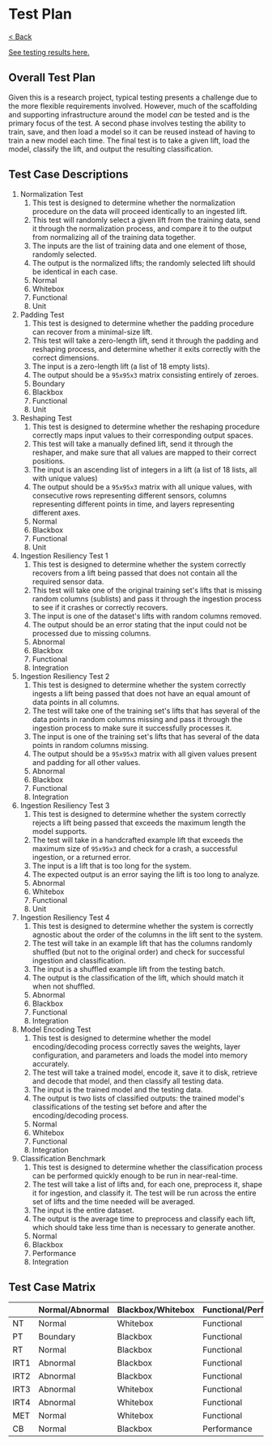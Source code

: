 # Test Plan

[< Back](/README.md)

[See testing results here.](/assignments/Testing-Results.md)

## Overall Test Plan

Given this is a research project, typical testing presents a challenge due to the more flexible requirements involved. However, much of the scaffolding and supporting infrastructure around the model *can* be tested and is the primary focus of the test. A second phase involves testing the ability to train, save, and then load a model so it can be reused instead of having to train a new model each time. The final test is to take a given lift, load the model, classify the lift, and output the resulting classification. 

## Test Case Descriptions

1. Normalization Test
    1. This test is designed to determine whether the normalization procedure on the data will proceed identically to an ingested lift.
    2. This test will randomly select a given lift from the training data, send it through the normalization process, and compare it to the output from normalizing all of the training data together. 
    3. The inputs are the list of training data and one element of those, randomly selected.
    4. The output is the normalized lifts; the randomly selected lift should be identical in each case.
    5. Normal
    6. Whitebox
    7. Functional
    8. Unit
2. Padding Test
    1. This test is designed to determine whether the padding procedure can recover from a minimal-size lift.
    2. This test will take a zero-length lift, send it through the padding and reshaping process, and determine whether it exits correctly with the correct dimensions.
    3. The input is a zero-length lift (a list of 18 empty lists).
    4. The output should be a `95x95x3` matrix consisting entirely of zeroes.
    5. Boundary
    6. Blackbox
    7. Functional
    8. Unit
3. Reshaping Test
    1. This test is designed to determine whether the reshaping procedure correctly maps input values to their corresponding output spaces.
    2. This test will take a manually defined lift, send it through the reshaper, and make sure that all values are mapped to their correct positions.
    3. The input is an ascending list of integers in a lift (a list of 18 lists, all with unique values)
    4. The output should be a `95x95x3` matrix with all unique values, with consecutive rows representing different sensors, columns representing different points in time, and layers representing different axes.
    5. Normal
    6. Blackbox
    7. Functional
    8. Unit
4. Ingestion Resiliency Test 1
    1. This test is designed to determine whether the system correctly recovers from a lift being passed that does not contain all the required sensor data.
    2. This test will take one of the original training set's lifts that is missing random columns (sublists) and pass it through the ingestion process to see if it crashes or correctly recovers.
    3. The input is one of the dataset's lifts with random columns removed.
    4. The output should be an error stating that the input could not be processed due to missing columns.
    5. Abnormal
    6. Blackbox
    7. Functional
    8. Integration
5. Ingestion Resiliency Test 2
    1. This test is designed to determine whether the system correctly ingests a lift being passed that does not have an equal amount of data points in all columns.
    2. The test will take one of the training set's lifts that has several of the data points in random columns missing and pass it through the ingestion process to make sure it successfully processes it.
    3. The input is one of the training set's lifts that has several of the data points in random columns missing.
    4. The output should be a `95x95x3` matrix with all given values present and padding for all other values.
    5. Abnormal
    6. Blackbox
    7. Functional
    8. Integration
6. Ingestion Resiliency Test 3
    1. This test is designed to determine whether the system correctly rejects a lift being passed that exceeds the maximum length the model supports.
    2. The test will take in a handcrafted example lift that exceeds the maximum size of `95x95x3` and check for a crash, a successful ingestion, or a returned error.
    3. The input is a lift that is too long for the system.
    4. The expected output is an error saying the lift is too long to analyze.
    5. Abnormal
    6. Whitebox
    7. Functional
    8. Unit
7. Ingestion Resiliency Test 4
    1. This test is designed to determine whether the system is correctly agnostic about the order of the columns in the lift sent to the system.
    2. The test will take in an example lift that has the columns randomly shuffled (but not to the original order) and check for successful ingestion and classification.
    3. The input is a shuffled example lift from the testing batch.
    4. The output is the classification of the lift, which should match it when not shuffled.
    5. Abnormal
    6. Blackbox
    7. Functional
    8. Integration
8. Model Encoding Test
    1. This test is designed to determine whether the model encoding/decoding process correctly saves the weights, layer configuration, and parameters and loads the model into memory accurately.
    2. The test will take a trained model, encode it, save it to disk, retrieve and decode that model, and then classify all testing data.
    3. The input is the trained model and the testing data.
    4. The output is two lists of classified outputs: the trained model's classifications of the testing set before and after the encoding/decoding process.
    5. Normal
    6. Whitebox
    7. Functional
    8. Integration
9. Classification Benchmark
    1. This test is designed to determine whether the classification process can be performed quickly enough to be run in near-real-time.
    2. The test will take a list of lifts and, for each one, preprocess it, shape it for ingestion, and classify it. The test will be run across the entire set of lifts and the time needed will be averaged.
    3. The input is the entire dataset.
    4. The output is the average time to preprocess and classify each lift, which should take less time than is necessary to generate another.
    5. Normal
    6. Blackbox
    7. Performance
    8. Integration

## Test Case Matrix

| | Normal/Abnormal | Blackbox/Whitebox | Functional/Performance | Unit/Integration |
|-|-----------------|-------------------|------------------------|------------------|
| NT | Normal | Whitebox | Functional | Unit |
| PT | Boundary | Blackbox | Functional | Unit |
| RT | Normal | Blackbox | Functional | Unit |
| IRT1 | Abnormal | Blackbox | Functional | Integration |
| IRT2 | Abnormal | Blackbox | Functional | Integration |
| IRT3 | Abnormal | Whitebox | Functional | Unit |
| IRT4 | Abnormal | Whitebox | Functional | Integration |
| MET | Normal | Whitebox | Functional | Integration |
| CB | Normal | Blackbox | Performance | Integration |